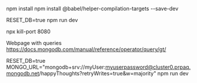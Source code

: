 npm install
npm install @babel/helper-compilation-targets --save-dev

RESET_DB=true npm run dev

npx kill-port 8080


Webpage with queries
https://docs.mongodb.com/manual/reference/operator/query/gt/


RESET_DB=true MONGO_URL="mongodb+srv://myUser:myuserpassword@cluster0.prpaq.mongodb.net/happyThoughts?retryWrites=true&w=majority" npm run dev